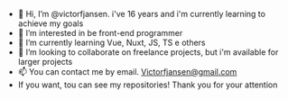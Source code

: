 - 👋 Hi, I’m @victorfjansen. i've 16 years and i'm currently learning to achieve my goals
- 👀 I’m interested in be front-end programmer
- 🌱 I’m currently learning Vue, Nuxt, JS, TS e others
- 💞️ I’m looking to collaborate on freelance projects, but i'm available for larger projects
- 📫 You can contact me by email. Victorfjansen@gmail.com
- If you want, tou can see my repositories! Thank you for your attention

